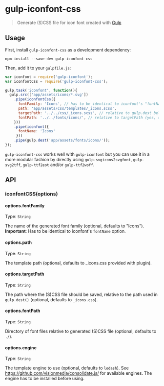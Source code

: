 # gulp-iconfont-css
> Generate (S)CSS file for icon font created with [Gulp](http://gulpjs.com/)

## Usage

First, install `gulp-iconfont-css` as a development dependency:

```shell
npm install --save-dev gulp-iconfont-css
```

Then, add it to your `gulpfile.js`:

```javascript
var iconfont = require('gulp-iconfont');
var iconfontCss = require('gulp-iconfont-css');

gulp.task('iconfont', function(){
  gulp.src(['app/assets/icons/*.svg'])
    .pipe(iconfontCss({
      fontFamily: 'Icons', // has to be identical to iconfont's "fontName" option
      path: 'app/assets/css/templates/_icons.scss',
      targetPath: '../../css/_icons.scss', // relative to gulp.dest below
      fontPath: '../../fonts/icons/', // relative to targetPath (yes, slightly redundant but necessary for CSS template)
    }))
    .pipe(iconfont({
      fontName: 'Icons'
     }))
    .pipe(gulp.dest('app/assets/fonts/icons/'));
});
```

`gulp-iconfont-css` works well with `gulp-iconfont` but you can use it in a more modular fashion by directly using `gulp-svgicons2svgfont`, `gulp-svg2tff`, `gulp-ttf2eot` and/or `gulp-ttf2woff`.

## API

### iconfontCSS(options)

#### options.fontFamily
Type: `String`

The name of the generated font family (optional, defaults to "Icons"). **Important**: Has to be identical to iconfont's ```fontName``` option.

#### options.path
Type: `String`

The template path (optional, defaults to _icons.css provided with plugin).

#### options.targetPath
Type: `String`

The path where the (S)CSS file should be saved, relative to the path used in ```gulp.dest()``` (optional, defaults to ```_icons.css```).

#### options.fontPath
Type: `String`

Directory of font files relative to generated (S)CSS file (optional, defaults to ```./```).

#### options.engine
Type: `String`

The template engine to use (optional, defaults to ```lodash```). 
See https://github.com/visionmedia/consolidate.js/ for available engines. The engine has to be installed before using.

